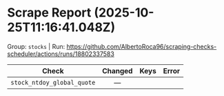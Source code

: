 # Scrape Report (2025-10-25T11:16:41.048Z)

Group: `stocks`  |  Run: https://github.com/AlbertoRoca96/scraping-checks-scheduler/actions/runs/18802337583

| Check | Changed | Keys | Error |
|---|:---:|:--|:--|
| `stock_ntdoy_global_quote` | — |  |  |
